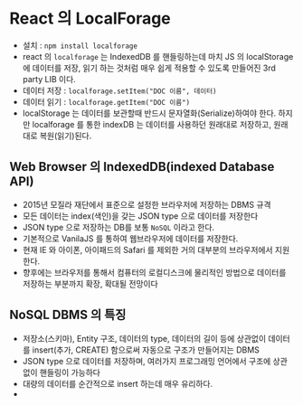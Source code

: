 # React 의 LocalForage

- 설치 : `npm install localforage`
- react 의 `localforage` 는 IndexedDB 를 핸들링하는데 마치 JS 의 localStorage 에 데이터를 저장, 읽기 하는 것처럼 매우 쉽게 적용할 수 있도록 만들어진 3rd party LIB 이다.
- 데이터 저장 : `localforage.setItem("DOC 이름", 데이터)`
- 데이터 읽기 : `localforage.getItem("DOC 이름")`
- localStorage 는 데이터를 보관할때 반드시 문자열화(Serialize)하여야 한다. 하지만 localforage 를 통한 indexDB 는 데이터를 사용하던 원래대로 저장하고, 원래대로 복원(읽기)된다.

## Web Browser 의 IndexedDB(indexed Database API)

- 2015년 모질라 재단에서 표준으로 설정한 브라우저에 저장하는 DBMS 규격
- 모든 데이터는 index(색인)을 갖는 JSON type 으로 데이터를 저장한다
- JSON type 으로 저장하는 DB를 보통 `NoSQL` 이라고 한다.
- 기본적으로 VanilaJS 를 통하여 웹브라우저에 데이터를 저장한다.
- 현재 IE 와 아이폰, 아이패드의 Safari 를 제외한 거의 대부분의 브라우저에서 지원한다.
- 향후에는 브라우저를 통해서 컴퓨터의 로컬디스크에 물리적인 방법으로 데이터를 저장하는 부분까지 확장, 확대될 전망이다

## NoSQL DBMS 의 특징

- 저장소(스키마), Entity 구조, 데이터의 type, 데이터의 길이 등에 상관없이 데이터를 insert(추가, CREATE) 함으로써 자동으로 구조가 만들어지는 DBMS
- JSON type 으로 데이터를 저장하며, 여러가지 프로그래밍 언어에서 구조에 상관없이 핸들링이 가능하다
- 대량의 데이터를 순간적으로 insert 하는데 매우 유리하다.
-
